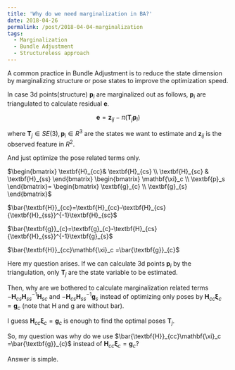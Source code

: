 ```yaml
---
title: 'Why do we need marginalization in BA?'
date: 2018-04-26
permalink: /post/2018-04-04-marginalization
tags:
  - Marginalization
  - Bundle Adjustment
  - Structureless approach 
---
```


A common practice in Bundle Adjustment is to reduce the state dimension by marginalizing structure or pose states to improve the optimization speed.



In case 3d points(structure) $\textbf{p}_i$ are marginalized out as follows, $\textbf{p}_i$ are triangulated to calculate residual $\textbf{e}$.

$$\textbf{e} = \textbf{z}_{ij} - \pi(\textbf{T}_j\textbf{p}_i)$$ 

where $\textbf{T}_j\in SE(3), \textbf{p}_i\in R^3$ are the states we want to estimate and $\textbf{z}_{ij}$ is the observed feature in $R^2$.

And just optimize the pose related terms only.

$\begin{bmatrix}
 \textbf{H}_{cc}& \textbf{H}_{cs} \\ 
\textbf{H}_{sc} & \textbf{H}_{ss} 
\end{bmatrix}
\begin{bmatrix}
 \mathbf{\xi}_c \\ 
\textbf{p}_s 
\end{bmatrix}=
\begin{bmatrix}
 \textbf{g}_{c} \\ 
\textbf{g}_{s}  
\end{bmatrix}$



$\bar{\textbf{H}}_{cc}=\textbf{H}_{cc}-\textbf{H}_{cs}{\textbf{H}_{ss}}^{-1}\textbf{H}_{sc}$

$\bar{\textbf{g}}_{c}=\textbf{g}_{c}-\textbf{H}_{cs}{\textbf{H}_{ss}}^{-1}\textbf{g}_{s}$

$\bar{\textbf{H}}_{cc}\mathbf{\xi}_c =\bar{\textbf{g}}_{c}$

Here my question arises. If we can calculate 3d points $\textbf{p}_i$ by the triangulation, only $\textbf{T}_j$ are the state variable to be estimated. 

Then, why are we bothered to calculate marginalization related terms $-\textbf{H}_{cs}{\textbf{H}_{ss}}^{-1}\textbf{H}_{sc}$ and $-\textbf{H}_{cs}{\textbf{H}_{ss}}^{-1}\textbf{g}_{s}$ instead of optimizing only poses by ${\textbf{H}}_{cc}\mathbf{\xi}_c ={\textbf{g}}_{c}$ (note that H and g are without bar).

I guess  ${\textbf{H}}_{cc}\mathbf{\xi}_c ={\textbf{g}}_{c}$ is enough to find the optimal poses $\textbf{T}_j$.

So, my question was why do we use $\bar{\textbf{H}}_{cc}\mathbf{\xi}_c =\bar{\textbf{g}}_{c}$ instead of ${\textbf{H}}_{cc}\mathbf{\xi}_c ={\textbf{g}}_{c}$?

Answer is simple. 
